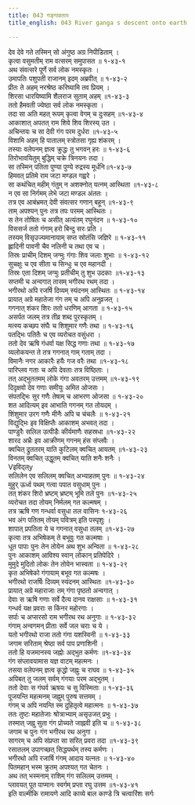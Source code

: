 ```yaml
---
title: 043 गङ्गावतारः
title_english: 043 River ganga s descent onto earth

---
```

देव देवे गते तस्मिन् सो अंगुष्ठ अग्र निपीडिताम् ।  
कृत्वा वसुमतीम् राम वत्सरम् समुपासत ॥ १-४३-१  
अथ संवत्सरे पूर्णे सर्व लोक नमस्कृतः ।  
उमापतिः पशुपती राजानम् इदम् अब्रवीत् ॥ १-४३-२  
प्रीतः ते अहम् नरश्रेष्ठ करिष्यामि तव प्रियम् ।  
शिरसा धारयिष्यामि शैलराज सुताम् अहम् ॥१-४३-३  
ततो हैमवती ज्येष्ठा सर्व लोक नमस्कृता ।  
तदा सा अति महत् रूपम् कृत्वा वेगम् च दुःसहम् ॥१-४३-४  
आकाशात् अपतत् राम शिवे शिव शिरस्य् उत ।  
अचिन्तयः च सा देवी गंग परम दुर्धरा ॥१-४३-५  
विशामि अहम् हि पातालम् स्त्रोतसा गृह्य शंकरम् ।  
तस्याः वलेपनम् ज्ञत्व क्रुद्धः तु भगवन् हरः ॥ १-४३-६  
तिरोभावयितुम् बुद्धिम् चक्रे त्रिनयनः तदा ।  
सा तस्मिन् पतिता पुण्या पुण्ये रुद्रस्य मूर्धनि॥१-४३-७  
हिमवत् प्रतिमे राम जटा मण्डल गह्वरे ।  
सा कथंचित् महीम् गंतुम् न अशक्नोत् यत्नम् आस्थिता ॥१-४३-८  
न एव सा निर्गमम् लेभे जटा मण्डल अंततः ।  
तत्र एव आबंभ्रमत् देवी संवत्सर गणान् बहून् ॥१-४३-९  
ताम् अपश्यन् पुनः तत्र तपः परमम् आस्थितः ।  
स तेन तोषितः च असीत् अत्यंतम् रघुनंदन ॥ १-४३-१०  
विससर्ज ततो गंगाम् हरो बिन्दु सरः प्रति ।  
तस्यम् विसृउज्यमानायाम् सप्त स्रोतंसि जज्ञिरे ॥ १-४३-११  
ह्लादिनी पावनी चैव नलिनी च तथा एव च ।  
तिस्रः प्राचीम् दिशम् जग्मुः गंगाः शिव जलाः शुभाः ॥ १-४३-१२  
सुचक्षुः च एव सीता च सिन्धुः च एव महानदी ।  
तिस्रः एता दिशम् जग्मुः प्रतीचीम् तु शुभ उदकाः ॥१-४३-१३  
सप्तमी च अन्वगात् तासम् भगीरथ रथम् तदा ।  
भगीरथो अपि रजर्षि दिव्यम् स्यंदनम् आस्थितः ॥ १-४३-१४  
प्रायात् अग्रे महातेजा गंग तम् च अपि अनुव्रजत् ।  
गगनात् शंकर शिरः ततो धरणिम् आगता ॥ १-४३-१५  
असर्पत जलम् तत्र तीव्र शब्द पुरस्कृतम् ।  
मत्स्य कच्छप संघैः च शिशुमार गणैः तथा ॥ १-४३-१६  
पतद्भिः पतितैः च एव व्यरोचत वसुंधरा ।  
ततो देव ऋषि गंधर्वा यक्ष सिद्ध गणाः तथा ॥ १-४३-१७  
व्यलोकयन्त ते तत्र गगनात् गाम् गताम् तदा ।  
विमानैः नगर आकारैः हयैः गज वरैः तथा ॥१-४३-१८  
पारिप्लव गताः च अपि देवताः तत्र विष्ठिताः ।  
तत् अद्भुततमम् लोके गंगा अवतरम् उत्तमम् ॥१-४३-१९  
दिदृक्षवो देव गणाः समीयुः अमित ओजसः ।  
संपतद्भिः सुर गणैः तेषाम् च आभरण ओजसा ॥ १-४३-२०  
शत आदित्यम् इव आभाति गगनम् गत तोयदम् ।  
शिंशुमार उरग गणैः मीनैः अपि च चंचलैः ॥ १-४३-२१  
विद्युद्भिः इव विक्षिप्तैः आकाशम् अभवत् तदा ।  
पाण्डुरैः सलिल उत्पीडैः कीर्यमाणैः सहस्रधा ॥१-४३-२२  
शारद अभ्रैः इव आक्रीणम् गगनम् हंस संप्लवैः ।  
क्वचित् द्रुततरम् याति कुटिलम् क्वचित् आयतम् ॥१-४३-२३  
विनतम् क्वचित् उद्धूतम् क्वचित् याति शनैः शनैः ।  
Vइविद्ल्y  
सलिलेन एव सलिलम् क्वचित् अभ्याहतम् पुनः ॥ १-४३-२४  
मुहुर् ऊर्ध्व पथम् गत्वा पपात वसुधाम् पुनः ।  
तत् शंकर शिरो भ्रष्टम् भ्रष्टम् भूमि तले पुनः ॥१-४३-२५  
व्यरोचत तदा तोयम् निर्मलम् गत कल्मषम् ।  
तत्र ऋषि गण गन्धर्वा वसुधा तल वासिनः १-४३-२६  
भव अंग पतितम् तोयम् पवित्रम् इति पस्पृशुः ।  
शापात् प्रपतिता ये च गगनात् वसुधा तलम् ॥१-४३-२७  
कृत्वा तत्र अभिषेकम् ते बभूवुः गत कल्मषाः ।  
धूत पापाः पुनः तेन तोयेन अथ शुभ अन्विता ॥ १-४३-२८  
पुनः आकाशम् आविश्य स्वान् लोकान् प्रतिपेदिरे ।  
मुमुदे मुदितो लोकः तेन तोयेन भास्वता ॥ १-४३-२९  
कृत अभिषेको गंगायाम् बभूव गत कल्मषः ।  
भगीरथो राजर्षिः दिव्यम् स्यंदनम् आस्थितः ॥१-४३-३०  
प्रायात् अग्रे महाराजाः तम् गंगा पृष्ठतो अन्वगात् ।  
देवाः स ऋषि गणाः सर्वे दैत्य दानव राक्षसाः ॥ १-४३-३१  
गन्धर्व यक्ष प्रवराः स किंनर महोरगाः ।  
सर्पाः च अप्सरसो राम भगीरथ रथ अनुगाः ॥ १-४३-३२  
गंगाम् अन्वगमन् प्रीताः सर्वे जल चराः च ये ।  
यतो भगीरथो राजा ततो गंगा यशस्विनी ॥ १-४३-३३  
जगाम सरिताम् श्रेष्ठा सर्व पाप प्रणाशिनी ।  
ततो हि यजमानस्य जह्नोः अद्भुत कर्मणः ॥१-४३-३४  
गंग संप्लावयामास यज्ञ वाटम् महत्मनः ।  
तसया वलेपनम् ज्ञत्व कृद्धो जह्नुः च राघव ॥ १-४३-३५  
अपिबत् तु जलम् सर्वम् गंगयाः परम अद्भुतम् ।  
ततो देवाः स गंघर्व ऋषयः च सु विस्मिताः ॥ १-४३-३६  
पूजयन्ति महत्मनम् जह्नुम् पुरुष सत्तमम् ।  
गंगम् च अपि नयन्ति स्म दुहितृत्वे महात्मनः ॥ १-४३-३७  
ततः तुष्टः महातेजाः श्रोत्राभ्याम् असृउजत् प्रभुः ।  
तस्मात् जह्नु सुता गंग प्रोच्यते जाह्नवी इति च ॥ १-४३-३८  
जगाम च पुनः गंग भगीरथ रथ अनुगा ।  
सागरम् च अपि संप्रप्ता सा सरित् प्रवरा तदा ॥१-४३-३९  
रसातलम् उपागच्छत् सिद्ध्यर्थम् तस्य कर्मणः ।  
भगीरथो अपि रजार्षि गंगम् आदाय यत्नतः ॥ १-४३-४०  
पितमहान् भस्म क्रुतम् अपश्यत् गत चेतनः ।  
अथ तत् भस्मनाम् राशिम् गंग सलिलम् उत्तमम् ।  
प्लावयत् पूत पाप्मानः स्वर्गम् प्रप्ता रघु उत्तम ॥१-४३-४१  
इति वाल्मीकि रामायणे आदि काव्ये बाल काण्डे त्रि चत्वारिंशः सर्गः